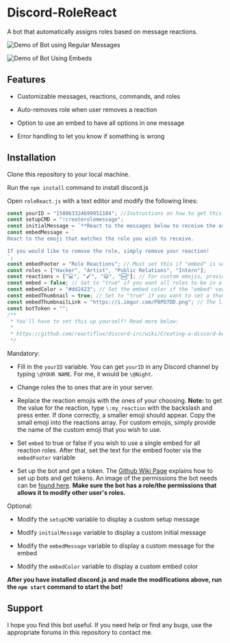 # Discord-RoleReact

A bot that automatically assigns roles based on message reactions.

![Demo of Bot using Regular Messages](https://i.imgur.com/AiukVfw.gif)

![Demo of Bot Using Embeds](https://i.imgur.com/ynmL2qb.gif)

## Features

- Customizable messages, reactions, commands, and roles

- Auto-removes role when user removes a reaction

- Option to use an embed to have all options in one message

- Error handling to let you know if something is wrong

## Installation

Clone this repository to your local machine.

Run the `npm install` command to install discord.js

Open `roleReact.js` with a text editor and modify the following lines: 

```JavaScript
const yourID = "158063324699951104"; //Instructions on how to get this: https://redd.it/40zgse
const setupCMD = "!createrolemessage";
const initialMessage = `**React to the messages below to receive the associated role. If you would like to remove the role, simply remove your reaction!**`;
const embedMessage = `
React to the emoji that matches the role you wish to receive.

If you would like to remove the role, simply remove your reaction!
`;
const embedFooter = "Role Reactions"; // Must set this if "embed" is set to true
const roles = ["Hacker", "Artist", "Public Relations", "Intern"];
const reactions = ["💻", "🖌", "😃", "🆕"]; // For custom emojis, provide the name of the emoji
const embed = false; // Set to "true" if you want all roles to be in a single embed
const embedColor = "#dd2423"; // Set the embed color if the "embed" variable is set to true
const embedThumbnail = true; // Set to "true" if you want to set a thumbnail in the embed
const embedThumbnailLink = "https://i.imgur.com/P8PD7DD.png"; // The link for the embed thumbnail
const botToken = "";
/**
 * You'll have to set this up yourself! Read more below:
 * 
 * https://github.com/reactiflux/discord-irc/wiki/Creating-a-discord-bot-&-getting-a-token
 */
```

Mandatory:

- Fill in the `yourID` variable. You can get `yourID` in any Discord channel by typing `\@YOUR NAME`. For me, it would be `\@Night`.

- Change roles the to ones that are in your server.

- Replace the reaction emojis with the ones of your choosing. 
**Note:** to get the value for the reaction, type `\:my_reaction` with the backslash and press enter. If done correctly, a smaller emoji should appear. Copy the small emoji into the reactions array.
 For custom emojis, simply provide the name of the custom emoji that you wish to use.

- Set `embed` to true or false if you wish to use a single embed for all reaction roles. After that, set the text for the embed footer via the `embedFooter` variable

- Set up the bot and get a token. The [Github Wiki Page](https://github.com/reactiflux/discord-irc/wiki/Creating-a-discord-bot-&-getting-a-token) explains how to set up bots and get tokens. An image of the permissions the bot needs can be [found here](https://i.imgur.com/PFDm3pH.png). **Make sure the bot has a role/the permissions that allows it to modify other user's roles.**

Optional:

- Modify the `setupCMD` variable to display a custom setup message

- Modify `initialMessage` variable to display a custom initial message

- Modify the `embedMessage` variable to display a custom message for the embed

- Modify the `embedColor` variable to display a custom embed color

**After you have installed discord.js and made the modifications above, run the `npm start` command to start the bot!**

## Support

I hope you find this bot useful. If you need help or find any bugs, use the appropriate forums in this repository to contact me.
